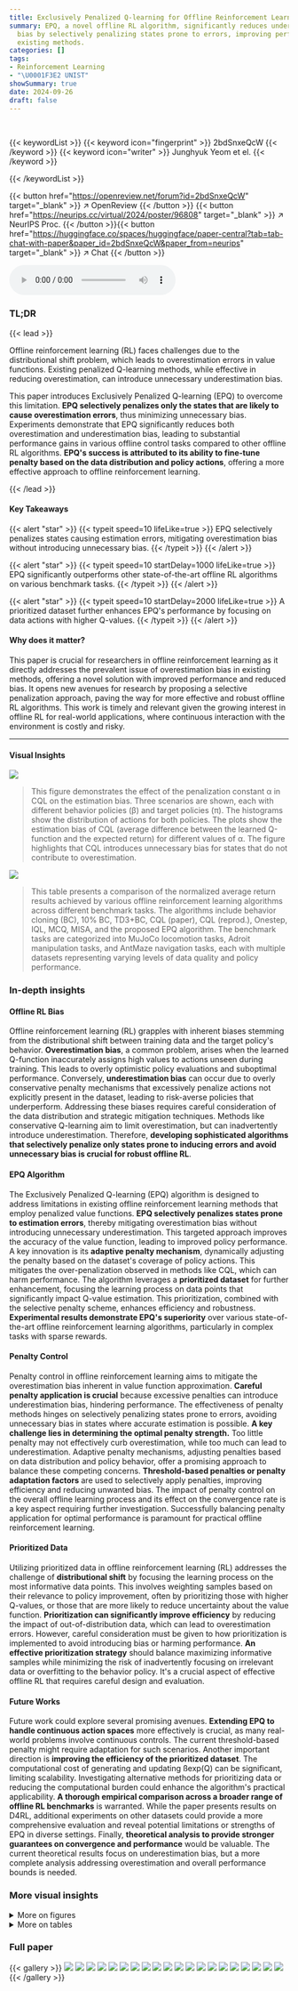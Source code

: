 ```yaml
---
title: Exclusively Penalized Q-learning for Offline Reinforcement Learning
summary: EPQ, a novel offline RL algorithm, significantly reduces underestimation
  bias by selectively penalizing states prone to errors, improving performance over
  existing methods.
categories: []
tags:
- Reinforcement Learning
- "\U0001F3E2 UNIST"
showSummary: true
date: 2024-09-26
draft: false
---
```


<br>

{{< keywordList >}}
{{< keyword icon="fingerprint" >}} 2bdSnxeQcW {{< /keyword >}}
{{< keyword icon="writer" >}} Junghyuk Yeom et el. {{< /keyword >}}
 
{{< /keywordList >}}

{{< button href="https://openreview.net/forum?id=2bdSnxeQcW" target="_blank" >}}
↗ OpenReview
{{< /button >}}
{{< button href="https://neurips.cc/virtual/2024/poster/96808" target="_blank" >}}
↗ NeurIPS Proc.
{{< /button >}}{{< button href="https://huggingface.co/spaces/huggingface/paper-central?tab=tab-chat-with-paper&paper_id=2bdSnxeQcW&paper_from=neurips" target="_blank" >}}
↗ Chat
{{< /button >}}



<audio controls>
    <source src="https://ai-paper-reviewer.com/2bdSnxeQcW/podcast.wav" type="audio/wav">
    Your browser does not support the audio element.
</audio>


### TL;DR


{{< lead >}}

Offline reinforcement learning (RL) faces challenges due to the distributional shift problem, which leads to overestimation errors in value functions. Existing penalized Q-learning methods, while effective in reducing overestimation, can introduce unnecessary underestimation bias. 



This paper introduces Exclusively Penalized Q-learning (EPQ) to overcome this limitation. **EPQ selectively penalizes only the states that are likely to cause overestimation errors**, thus minimizing unnecessary bias. Experiments demonstrate that EPQ significantly reduces both overestimation and underestimation bias, leading to substantial performance gains in various offline control tasks compared to other offline RL algorithms.  **EPQ's success is attributed to its ability to fine-tune penalty based on the data distribution and policy actions**, offering a more effective approach to offline reinforcement learning.

{{< /lead >}}


#### Key Takeaways

{{< alert "star" >}}
{{< typeit speed=10 lifeLike=true >}} EPQ selectively penalizes states causing estimation errors, mitigating overestimation bias without introducing unnecessary bias. {{< /typeit >}}
{{< /alert >}}

{{< alert "star" >}}
{{< typeit speed=10 startDelay=1000 lifeLike=true >}} EPQ significantly outperforms other state-of-the-art offline RL algorithms on various benchmark tasks. {{< /typeit >}}
{{< /alert >}}

{{< alert "star" >}}
{{< typeit speed=10 startDelay=2000 lifeLike=true >}} A prioritized dataset further enhances EPQ's performance by focusing on data actions with higher Q-values. {{< /typeit >}}
{{< /alert >}}

#### Why does it matter?
This paper is crucial for researchers in offline reinforcement learning as it directly addresses the prevalent issue of overestimation bias in existing methods, offering a novel solution with improved performance and reduced bias.  It opens new avenues for research by proposing a selective penalization approach, paving the way for more effective and robust offline RL algorithms.  This work is timely and relevant given the growing interest in offline RL for real-world applications, where continuous interaction with the environment is costly and risky.

------
#### Visual Insights



![](https://ai-paper-reviewer.com/2bdSnxeQcW/figures_2_1.jpg)

> This figure demonstrates the effect of the penalization constant α in CQL on the estimation bias. Three scenarios are shown, each with different behavior policies (β) and target policies (π). The histograms show the distribution of actions for both policies. The plots show the estimation bias of CQL (average difference between the learned Q-function and the expected return) for different values of α. The figure highlights that CQL introduces unnecessary bias for states that do not contribute to overestimation.





![](https://ai-paper-reviewer.com/2bdSnxeQcW/tables_6_1.jpg)

> This table presents a comparison of the normalized average return results achieved by various offline reinforcement learning algorithms across different benchmark tasks. The algorithms include behavior cloning (BC), 10% BC, TD3+BC, CQL (paper), CQL (reprod.), Onestep, IQL, MCQ, MISA, and the proposed EPQ algorithm. The benchmark tasks are categorized into MuJoCo locomotion tasks, Adroit manipulation tasks, and AntMaze navigation tasks, each with multiple datasets representing varying levels of data quality and policy performance.





### In-depth insights


#### Offline RL Bias
Offline reinforcement learning (RL) grapples with inherent biases stemming from the distributional shift between training data and the target policy's behavior.  **Overestimation bias**, a common problem, arises when the learned Q-function inaccurately assigns high values to actions unseen during training. This leads to overly optimistic policy evaluations and suboptimal performance. Conversely, **underestimation bias** can occur due to overly conservative penalty mechanisms that excessively penalize actions not explicitly present in the dataset, leading to risk-averse policies that underperform.  Addressing these biases requires careful consideration of the data distribution and strategic mitigation techniques.  Methods like conservative Q-learning aim to limit overestimation, but can inadvertently introduce underestimation.  Therefore, **developing sophisticated algorithms that selectively penalize only states prone to inducing errors and avoid unnecessary bias is crucial for robust offline RL**.

#### EPQ Algorithm
The Exclusively Penalized Q-learning (EPQ) algorithm is designed to address limitations in existing offline reinforcement learning methods that employ penalized value functions.  **EPQ selectively penalizes states prone to estimation errors**, thereby mitigating overestimation bias without introducing unnecessary underestimation. This targeted approach improves the accuracy of the value function, leading to improved policy performance.  A key innovation is its **adaptive penalty mechanism**, dynamically adjusting the penalty based on the dataset's coverage of policy actions.  This mitigates the over-penalization observed in methods like CQL, which can harm performance.  The algorithm leverages a **prioritized dataset** for further enhancement, focusing the learning process on data points that significantly impact Q-value estimation. This prioritization, combined with the selective penalty scheme, enhances efficiency and robustness.  **Experimental results demonstrate EPQ's superiority** over various state-of-the-art offline reinforcement learning algorithms, particularly in complex tasks with sparse rewards.

#### Penalty Control
Penalty control in offline reinforcement learning aims to mitigate the overestimation bias inherent in value function approximation.  **Careful penalty application is crucial** because excessive penalties can introduce underestimation bias, hindering performance.  The effectiveness of penalty methods hinges on selectively penalizing states prone to errors, avoiding unnecessary bias in states where accurate estimation is possible.  **A key challenge lies in determining the optimal penalty strength.**  Too little penalty may not effectively curb overestimation, while too much can lead to underestimation.   Adaptive penalty mechanisms, adjusting penalties based on data distribution and policy behavior, offer a promising approach to balance these competing concerns.  **Threshold-based penalties or penalty adaptation factors** are used to selectively apply penalties, improving efficiency and reducing unwanted bias.  The impact of penalty control on the overall offline learning process and its effect on the convergence rate is a key aspect requiring further investigation.  Successfully balancing penalty application for optimal performance is paramount for practical offline reinforcement learning.

#### Prioritized Data
Utilizing prioritized data in offline reinforcement learning (RL) addresses the challenge of **distributional shift** by focusing the learning process on the most informative data points.  This involves weighting samples based on their relevance to policy improvement, often by prioritizing those with higher Q-values, or those that are more likely to reduce uncertainty about the value function.  **Prioritization can significantly improve efficiency** by reducing the impact of out-of-distribution data, which can lead to overestimation errors. However, careful consideration must be given to how prioritization is implemented to avoid introducing bias or harming performance. **An effective prioritization strategy** should balance maximizing informative samples while minimizing the risk of inadvertently focusing on irrelevant data or overfitting to the behavior policy.  It's a crucial aspect of effective offline RL that requires careful design and evaluation.

#### Future Works
Future work could explore several promising avenues.  **Extending EPQ to handle continuous action spaces** more effectively is crucial, as many real-world problems involve continuous controls.  The current threshold-based penalty might require adaptation for such scenarios.  Another important direction is **improving the efficiency of the prioritized dataset**.  The computational cost of generating and updating ßexp(Q) can be significant, limiting scalability.  Investigating alternative methods for prioritizing data or reducing the computational burden could enhance the algorithm's practical applicability.  **A thorough empirical comparison across a broader range of offline RL benchmarks** is warranted. While the paper presents results on D4RL, additional experiments on other datasets could provide a more comprehensive evaluation and reveal potential limitations or strengths of EPQ in diverse settings.  Finally, **theoretical analysis to provide stronger guarantees on convergence and performance** would be valuable.  The current theoretical results focus on underestimation bias, but a more complete analysis addressing overestimation and overall performance bounds is needed.


### More visual insights

<details>
<summary>More on figures
</summary>


![](https://ai-paper-reviewer.com/2bdSnxeQcW/figures_3_1.jpg)

> This figure illustrates the exclusive penalty used in the EPQ algorithm. Panel (a) shows how the log-probability of the behavior policy β changes with the number of data samples (N) and how the thresholds (τ) for the penalty adaptation are adjusted accordingly.  Panel (b) shows how the penalty adaptation factor (fπ,β) is calculated based on the difference between the log-probability of β and the thresholds τ, resulting in different penalty amounts for different policies (π).  The goal is to selectively penalize only when policy actions are insufficient in the dataset, minimizing unnecessary bias.


![](https://ai-paper-reviewer.com/2bdSnxeQcW/figures_4_1.jpg)

> This figure visualizes the penalty adaptation factor fπ,β(s) for different policy distributions (π) and behavior policies (β). Two scenarios are shown: (a) a uniform behavior policy and (b) a bimodal Gaussian behavior policy. The histograms display the distribution of actions (β) and how the penalty adaptation factor varies with threshold τ for different policy distributions.  The penalty factor fπ,β(s) decreases as the log-probability of the behavior policy exceeds the threshold τ, reflecting the intention to reduce penalties when the policy actions have sufficient support in the dataset. 


![](https://ai-paper-reviewer.com/2bdSnxeQcW/figures_4_2.jpg)

> This figure illustrates how the prioritized dataset (PD) addresses the issue of large penalties arising when the policy π concentrates on actions with maximum Q-values, particularly when these actions are not sufficiently present in the original dataset β.  Panel (a) shows how the PD, denoted as βº, modifies the data distribution β by emphasizing actions with high Q-values.  Panel (b) shows that this modification significantly reduces the penalty associated with the policy π when compared to using the unmodified dataset β.


![](https://ai-paper-reviewer.com/2bdSnxeQcW/figures_7_1.jpg)

> This figure shows the analysis of the proposed method, EPQ, compared to CQL.  The top row (a) presents the squared value of the estimation bias for both methods across different gradient steps in three Mujoco tasks (Hopper-random, Hopper-medium, and Halfcheetah-medium).  The bottom row (b) displays the normalized average return achieved in the same tasks under similar conditions.  The plots illustrate that EPQ effectively reduces the estimation bias (both overestimation and underestimation) and improves the normalized average returns compared to CQL, especially in the Hopper and Halfcheetah tasks.


![](https://ai-paper-reviewer.com/2bdSnxeQcW/figures_8_1.jpg)

> This figure presents a comparison of the proposed EPQ method with CQL across different Mujoco tasks. It shows plots of both squared estimation bias and normalized average return, demonstrating that EPQ significantly reduces unnecessary estimation bias compared to CQL, leading to improved performance.


![](https://ai-paper-reviewer.com/2bdSnxeQcW/figures_22_1.jpg)

> This figure presents additional ablation studies on the Hopper-medium task focusing on the impact of three hyperparameters related to the importance sampling (IS) weight calculation in the EPQ algorithm: the IS clipping factor (Cmin), the cluster radius (ε), and the temperature (ζ).  Each subplot shows the normalized average return over gradient steps for various settings of the corresponding hyperparameter, along with the results for the CQL baseline. The goal is to analyze how these parameters affect the performance of EPQ.


</details>




<details>
<summary>More on tables
</summary>


![](https://ai-paper-reviewer.com/2bdSnxeQcW/tables_18_1.jpg)
> This table presents a comparison of the normalized average return achieved by different offline reinforcement learning algorithms across various tasks from the D4RL benchmark.  The algorithms compared include Behavior Cloning (BC), 10% BC, TD3+BC, CQL (paper), CQL (reproduced), Onestep, IQL, MCQ, MISA, and the proposed EPQ method.  The tasks cover MuJoCo locomotion, Adroit manipulation, and AntMaze navigation, each with multiple datasets representing varying levels of data quality and policy behavior.

![](https://ai-paper-reviewer.com/2bdSnxeQcW/tables_19_1.jpg)
> This table presents a comparison of the average return achieved by different offline reinforcement learning algorithms across various benchmark tasks.  The results are normalized between 0 and 100, with 0 representing random performance and 100 representing expert performance.  The algorithms compared include behavior cloning (BC), 10% BC, TD3+BC, CQL (from the original paper and a reproduction), Onestep, IQL, MCQ, MISA, and the proposed EPQ. The tasks are categorized into MuJoCo locomotion tasks, Adroit manipulation tasks, and AntMaze navigation tasks, each with multiple datasets representing varying data quality and policy characteristics. The table allows for a comprehensive comparison of the performance of different methods in offline RL.

![](https://ai-paper-reviewer.com/2bdSnxeQcW/tables_20_1.jpg)
> This table compares the performance of EPQ with other state-of-the-art offline reinforcement learning algorithms across various tasks from the D4RL benchmark.  The tasks are categorized into Mujoco locomotion tasks, Adroit manipulation tasks, and AntMaze navigation tasks.  Each task includes several datasets representing different levels of difficulty and data collection methods (random, medium, expert, replay).  The table shows the normalized average return for each algorithm and dataset, providing a quantitative assessment of relative performance.

![](https://ai-paper-reviewer.com/2bdSnxeQcW/tables_21_1.jpg)
> This table presents a comparison of the average return achieved by different offline reinforcement learning algorithms across various tasks from the D4RL benchmark.  The results are normalized between 0 and 100, where 0 represents random performance and 100 represents expert performance.  The algorithms compared include behavior cloning (BC), 10% BC, TD3+BC, CQL (paper), CQL (reprod.), Onestep, IQL, MCQ, MISA, and the proposed EPQ method.  The tasks are categorized into Mujoco locomotion tasks, Adroit manipulation tasks, and AntMaze navigation tasks, each with multiple datasets representing different data distributions (e.g., random, medium, expert).

![](https://ai-paper-reviewer.com/2bdSnxeQcW/tables_23_1.jpg)
> This table compares the performance of the proposed EPQ algorithm against several existing offline reinforcement learning algorithms across various tasks from the D4RL benchmark.  The tasks are categorized into Mujoco Locomotion, Adroit Manipulation, and AntMaze Navigation tasks, with different dataset variations for each.  The results show normalized average returns (0-100 scale), providing a clear comparison of the algorithms' performance in different scenarios.

</details>




### Full paper

{{< gallery >}}
<img src="https://ai-paper-reviewer.com/2bdSnxeQcW/1.png" class="grid-w50 md:grid-w33 xl:grid-w25" />
<img src="https://ai-paper-reviewer.com/2bdSnxeQcW/2.png" class="grid-w50 md:grid-w33 xl:grid-w25" />
<img src="https://ai-paper-reviewer.com/2bdSnxeQcW/3.png" class="grid-w50 md:grid-w33 xl:grid-w25" />
<img src="https://ai-paper-reviewer.com/2bdSnxeQcW/4.png" class="grid-w50 md:grid-w33 xl:grid-w25" />
<img src="https://ai-paper-reviewer.com/2bdSnxeQcW/5.png" class="grid-w50 md:grid-w33 xl:grid-w25" />
<img src="https://ai-paper-reviewer.com/2bdSnxeQcW/6.png" class="grid-w50 md:grid-w33 xl:grid-w25" />
<img src="https://ai-paper-reviewer.com/2bdSnxeQcW/7.png" class="grid-w50 md:grid-w33 xl:grid-w25" />
<img src="https://ai-paper-reviewer.com/2bdSnxeQcW/8.png" class="grid-w50 md:grid-w33 xl:grid-w25" />
<img src="https://ai-paper-reviewer.com/2bdSnxeQcW/9.png" class="grid-w50 md:grid-w33 xl:grid-w25" />
<img src="https://ai-paper-reviewer.com/2bdSnxeQcW/10.png" class="grid-w50 md:grid-w33 xl:grid-w25" />
<img src="https://ai-paper-reviewer.com/2bdSnxeQcW/11.png" class="grid-w50 md:grid-w33 xl:grid-w25" />
<img src="https://ai-paper-reviewer.com/2bdSnxeQcW/12.png" class="grid-w50 md:grid-w33 xl:grid-w25" />
<img src="https://ai-paper-reviewer.com/2bdSnxeQcW/13.png" class="grid-w50 md:grid-w33 xl:grid-w25" />
<img src="https://ai-paper-reviewer.com/2bdSnxeQcW/14.png" class="grid-w50 md:grid-w33 xl:grid-w25" />
<img src="https://ai-paper-reviewer.com/2bdSnxeQcW/15.png" class="grid-w50 md:grid-w33 xl:grid-w25" />
<img src="https://ai-paper-reviewer.com/2bdSnxeQcW/16.png" class="grid-w50 md:grid-w33 xl:grid-w25" />
<img src="https://ai-paper-reviewer.com/2bdSnxeQcW/17.png" class="grid-w50 md:grid-w33 xl:grid-w25" />
<img src="https://ai-paper-reviewer.com/2bdSnxeQcW/18.png" class="grid-w50 md:grid-w33 xl:grid-w25" />
<img src="https://ai-paper-reviewer.com/2bdSnxeQcW/19.png" class="grid-w50 md:grid-w33 xl:grid-w25" />
<img src="https://ai-paper-reviewer.com/2bdSnxeQcW/20.png" class="grid-w50 md:grid-w33 xl:grid-w25" />
{{< /gallery >}}